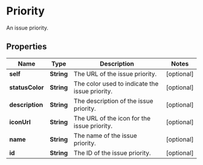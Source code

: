 

# Priority

An issue priority.
## Properties

Name | Type | Description | Notes
------------ | ------------- | ------------- | -------------
**self** | **String** | The URL of the issue priority. |  [optional]
**statusColor** | **String** | The color used to indicate the issue priority. |  [optional]
**description** | **String** | The description of the issue priority. |  [optional]
**iconUrl** | **String** | The URL of the icon for the issue priority. |  [optional]
**name** | **String** | The name of the issue priority. |  [optional]
**id** | **String** | The ID of the issue priority. |  [optional]



